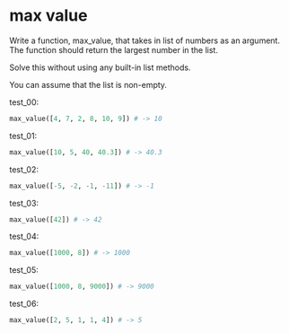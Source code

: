# max value

Write a function, max_value, that takes in list of numbers as an argument. The function should return the largest number in the list.

Solve this without using any built-in list methods.

You can assume that the list is non-empty.

test_00:
```py
max_value([4, 7, 2, 8, 10, 9]) # -> 10
```

test_01:
```py
max_value([10, 5, 40, 40.3]) # -> 40.3
```

test_02:
```py
max_value([-5, -2, -1, -11]) # -> -1
```

test_03:
```py
max_value([42]) # -> 42
```

test_04:
```py
max_value([1000, 8]) # -> 1000
```

test_05:
```py
max_value([1000, 8, 9000]) # -> 9000
```

test_06:
```py
max_value([2, 5, 1, 1, 4]) # -> 5
```

